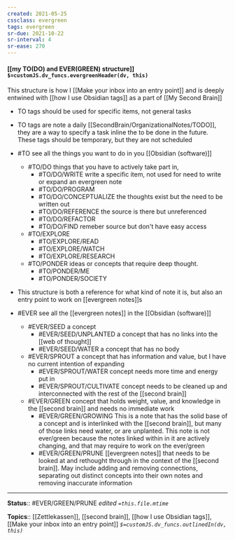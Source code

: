 ```yaml
---
created: 2021-05-25
cssclass: evergreen
tags: evergreen
sr-due: 2021-10-22
sr-interval: 4
sr-ease: 270
---
```


#### [[my TO(DO) and EVER(GREEN) structure]] `$=customJS.dv_funcs.evergreenHeader(dv, this)`

This structure is how I [[Make your inbox into an entry point]] and is deeply entwined with [[how I use Obsidian tags]] as a part of [[My Second Brain]]

- TO tags should be used for specific items, not general tasks	
- TO tags are note a daily [[SecondBrain/OrganizationalNotes/TODO]], they are a way to specify a task inline the to be done in the future. These tags should be temporary, but they are not scheduled 
- #TO  see all the things you want to do in you [[Obsidian (software)]]
	- #TO/DO things that you have to actively take part in,
		- #TO/DO/WRITE write a specific item, not used for need to write or expand an evergreen note
		- #TO/DO/PROGRAM 
		- #TO/DO/CONCEPTUALIZE the thoughts exist but the need to be written out
		- #TO/DO/REFERENCE the source is there but unreferenced
		- #TO/DO/REFACTOR 
		- #TO/DO/FIND remeber source but don't have easy access
	- #TO/EXPLORE 
		- #TO/EXPLORE/READ 
		- #TO/EXPLORE/WATCH
		- #TO/EXPLORE/RESEARCH 
	- #TO/PONDER ideas or concepts that require deep thought.
		- #TO/PONDER/ME 
		- #TO/PONDER/SOCIETY

- This structure is both a reference for what kind of note it is, but also an entry point to work on [[evergreen notes]]s
- #EVER see all the [[evergreen notes]] in the [[Obsidian (software)]]
	- #EVER/SEED a concept
		- #EVER/SEED/UNPLANTED a concept that has no links into the [[web of thought]]
		- #EVER/SEED/WATER a concept that has no body
	- #EVER/SPROUT a concept that has information and value, but I have no current intention of expanding
		- #EVER/SPROUT/WATER concept needs more time and energy put in
		- #EVER/SPROUT/CULTIVATE concept needs to be cleaned up and interconnected with the rest of the [[second brain]]
	- #EVER/GREEN concept that holds weight, value, and knowledge in the [[second brain]] and needs no immediate work
		- #EVER/GREEN/GROWING This is a note that has the solid base of a concept and is interlinked with the [[second brain]], but many of those links need water, or are unplanted. This note is not ever/green because the notes linked within in it are actively changing, and that may require to work on the ever/green
		- #EVER/GREEN/PRUNE [[evergreen notes]] that needs to be looked at and rethought through in the context of the [[second brain]]. May include adding and removing connections, separating out distinct concepts into their own notes and removing inaccurate information


---

**Status**:: #EVER/GREEN/PRUNE 
*edited `=this.file.mtime`*

**Topics**:: [[Zettlekassen]], [[second brain]], [[how I use Obsidian tags]], [[Make your inbox into an entry point]]
*`$=customJS.dv_funcs.outlinedIn(dv, this)`*

